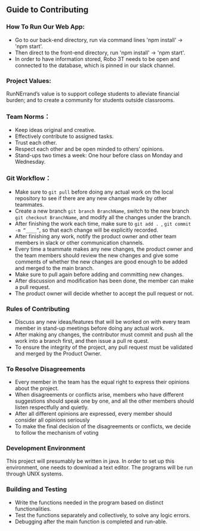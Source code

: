 ## Guide to Contributing

### How To Run Our Web App: 
* Go to our back-end directory, run via command lines 'npm install' -> 'npm start'. 
* Then direct to the front-end directory, run 'npm install' -> 'npm start'. 
* In order to have information stored, Robo 3T needs to be open and connected to the database, which is pinned in our slack channel. 

### Project Values:
RunNErrand’s value is to support college students to alleviate financial burden; and to create a community for students outside classrooms. 
 
### Team Norms：
* Keep ideas original and creative.
* Effectively contribute to assigned tasks.
* Trust each other.
* Respect each other and be open minded to others’ opinions.
* Stand-ups two times a week: One hour before class on Monday and Wednesday.
 
### Git Workflow：
* Make sure to `git pull` before doing any actual work on the local repository to see if there are any new changes made by other teammates.
* Create a new branch `git branch BranchName`, switch to the new branch `git checkout BranchName`, and modify all the changes under the branch.
* After finishing the work each time, make sure to `git add . `, `git commit -m “____”`, so that each change will be explicitly recorded. 
* After finishing any work, notify the product owner and other team members in slack or other communication channels. 
* Every time a teammate makes any new changes, the product owner and the team members should review the new changes and give some comments of whether the new changes are good enough to be added and merged to the main branch. 
* Make sure to pull again before adding and committing new changes.
* After discussion and modification has been done, the member can make a pull request.
* The product owner will decide whether to accept the pull request or not.

### Rules of Contributing
* Discuss any new ideas/features that will be worked on with every team member in stand-up meetings before doing any actual work.
* After making any changes, the contributor must commit and push all the work into a branch first, and then issue a pull re	quest.
* To ensure the integrity of the project, any pull request must be validated and merged by the Product Owner. 
 
### To Resolve Disagreements
* Every member in the team has the equal right to express their opinions about the project. 
* When disagreements or conflicts arise, members who have different suggestions should speak one by one, and all the other members should listen respectfully and quietly. 
* After all different opinions are expressed, every member should consider all opinions seriously
* To make the final decision of the disagreements or conflicts, we decide to follow the mechanism of voting
 
### Development Environment
This project will presumably be written in java. In order to set up this environment, one needs to download a text editor. The programs will be run through UNIX systems. 

### Building and Testing
* Write the functions needed in the program based on distinct functionalities. 
* Test the functions separately and collectively, to solve any logic errors. 
* Debugging after the main function is completed and run-able.